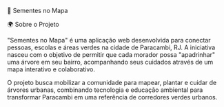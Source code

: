 🌳 Sementes no Mapa


🌍 Sobre o Projeto

"Sementes no Mapa" é uma aplicação web desenvolvida para conectar pessoas, escolas e áreas verdes na cidade de Paracambi, RJ. A iniciativa nasceu com o objetivo de permitir que cada morador possa "apadrinhar" uma árvore em seu bairro, acompanhando seus cuidados através de um mapa interativo e colaborativo.

O projeto busca mobilizar a comunidade para mapear, plantar e cuidar de árvores urbanas, combinando tecnologia e educação ambiental para transformar Paracambi em uma referência de corredores verdes urbanos.